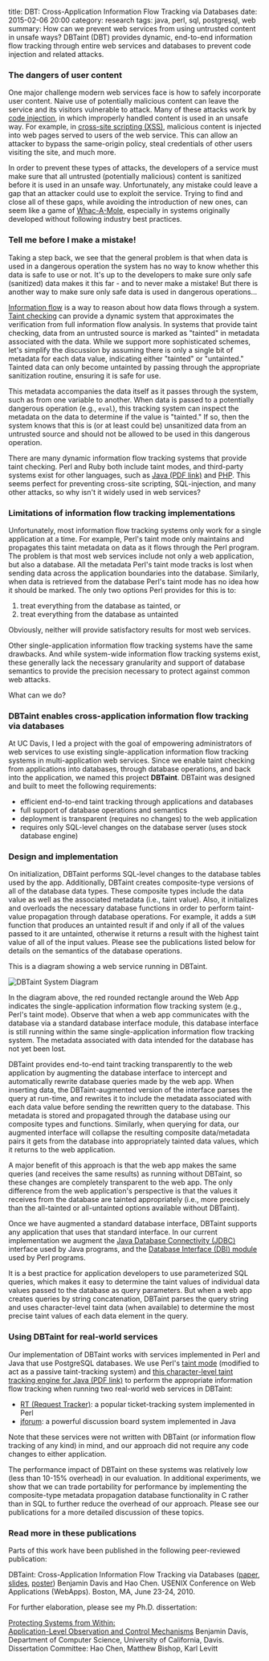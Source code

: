 title: DBT: Cross-Application Information Flow Tracking via Databases
date: 2015-02-06 20:00
category: research
tags: java, perl, sql, postgresql, web
summary: How can we prevent web services from using untrusted content in unsafe ways? DBTaint (DBT) provides dynamic, end-to-end information flow tracking through entire web services and databases to prevent code injection and related attacks.


### The dangers of user content

One major challenge modern web services face is how to safely incorporate user content.
Naive use of potentially malicious content can leave the service and its visitors vulnerable to attack.
Many of these attacks work by [code injection](https://en.wikipedia.org/wiki/Code_injection), in which improperly handled content is used in an unsafe way.
For example, in [cross-site scripting (XSS)](https://en.wikipedia.org/wiki/Cross-site_scripting), malicious content is injected into web pages served to users of the web service.
This can allow an attacker to bypass the same-origin policy, steal credentials of other users visiting the site, and much more.

In order to prevent these types of attacks, the developers of a service must make sure that all untrusted (potentially malicious) content is sanitized before it is used in an unsafe way.
Unfortunately, any mistake could leave a gap that an attacker could use to exploit the service.
Trying to find and close all of these gaps, while avoiding the introduction of new ones, can seem like a game of [Whac-A-Mole](https://en.wikipedia.org/wiki/Whac-A-Mole#Colloquial_usage "whenever a problem is 'whacked,' another one pops up somewhere else"), especially in systems originally developed without following industry best practices.



### Tell me before I make a mistake!

Taking a step back, we see that the general problem is that when data is used in a dangerous operation the system has no way to know whether this data is safe to use or not.
It's up to the developers to make sure only safe (sanitized) data makes it this far - and to never make a mistake!
But there is another way to make sure only safe data is used in dangerous operations...

[Information flow](https://en.wikipedia.org/wiki/Information_flow_%28information_theory%29 "Information flow (information theory)") is a way to reason about how data flows through a system.
[Taint checking](http://en.wikipedia.org/wiki/Taint_checking) can provide a dynamic system that approximates the verification from full information flow analysis.
In systems that provide taint checking, data from an untrusted source is marked as "tainted" in metadata associated with the data.
While we support more sophisticated schemes, let's simplify the discussion by assuming there is only a single bit of metadata for each data value, indicating either "tainted" or "untainted."
Tainted data can only become untainted by passing through the appropriate sanitization routine, ensuring it is safe for use.

This metadata accompanies the data itself as it passes through the system, such as from one variable to another.
When data is passed to a potentially dangerous operation (e.g., `eval`), this tracking system can inspect the metadata on the data to determine if the value is "tainted."
If so, then the system knows that this is (or at least could be) unsanitized data from an untrusted source and should not be allowed to be used in this dangerous operation.

There are many dynamic information flow tracking systems that provide taint checking.
Perl and Ruby both include taint modes, and third-party systems exist for other languages, such as [Java (PDF link)][java-taint-tracking] and [PHP](http://php.net/manual/en/book.taint.php).
This seems perfect for preventing cross-site scripting, SQL-injection, and many other attacks, so why isn't it widely used in web services?



### Limitations of information flow tracking implementations

Unfortunately, most information flow tracking systems only work for a single application at a time.
For example, Perl's taint mode only maintains and propagates this taint metadata on data as it flows through the Perl program.
The problem is that most web services include not only a web application, but also a database.
All the metadata Perl's taint mode tracks is lost when sending data across the application boundaries into the database.
Similarly, when data is retrieved from the database Perl's taint mode has no idea how it should be marked.
The only two options Perl provides for this is to:

1. treat everything from the database as tainted, or
2. treat everything from the database as untainted

Obviously, neither will provide satisfactory results for most web services.

Other single-application information flow tracking systems have the same drawbacks.
And while system-wide information flow tracking systems exist, these generally lack the necessary granularity and support of database semantics to provide the precision necessary to protect against common web attacks.

What can we do?



### DBTaint enables cross-application information flow tracking via databases

At UC Davis, I led a project with the goal of empowering administrators of web services to use existing single-application information flow tracking systems in multi-application web services.
Since we enable taint checking from applications into databases, through database operations, and back into the application, we named this project **DBTaint**.
DBTaint was designed and built to meet the following requirements:

* efficient end-to-end taint tracking through applications and databases
* full support of database operations and semantics
* deployment is transparent (requires no changes) to the web application
* requires only SQL-level changes on the database server (uses stock database engine)



### Design and implementation

On initialization, DBTaint performs SQL-level changes to the database tables used by the app.
Additionally, DBTaint creates composite-type versions of all of the database data types.
These composite types include the data value as well as the associated metadata (i.e., taint value).
Also, it initializes and overloads the necessary database functions in order to perform taint-value propagation through database operations.
For example, it adds a `SUM` function that produces an untainted result if and only if all of the values passed to it are untainted, otherwise it returns a result with the highest taint value of all of the input values.
Please see the publications listed below for details on the semantics of the database operations.

This is a diagram showing a web service running in DBTaint.

![DBTaint System Diagram]({filename}/blog_media/2015/dbtaint/dbtaint-system-diagram.png "DBTaint System Diagram")

In the diagram above, the red rounded rectangle around the Web App indicates the single-application information flow tracking system (e.g., Perl's taint mode).
Observe that when a web app communicates with the database via a standard database interface module, this database interface is still running within the same single-application information flow tracking system.
The metadata associated with data intended for the database has not yet been lost.

DBTaint provides end-to-end taint tracking transparently to the web application by augmenting the database interface to intercept and automatically rewrite database queries made by the web app.
When inserting data, the DBTaint-augmented version of the interface parses the query at run-time, and rewrites it to include the metadata associated with each data value before sending the rewritten query to the database.
This metadata is stored and propagated through the database using our composite types and functions.
Similarly, when querying for data, our augmented interface will collapse the resulting composite data/metadata pairs it gets from the database into appropriately tainted data values, which it returns to the web application.

A major benefit of this approach is that the web app makes the same queries (and receives the same results) as running without DBTaint, so these changes are completely transparent to the web app.
The only difference from the web application's perspective is that the values it receives from the database are tainted appropriately (i.e., more precisely than the all-tainted or all-untainted options available without DBTaint).

Once we have augmented a standard database interface, DBTaint supports any application that uses that standard interface.
In our current implementation we augment the [Java Database Connectivity (JDBC)](https://en.wikipedia.org/wiki/Java_Database_Connectivity) interface used by Java programs, and the [Database Interface (DBI) module](https://en.wikipedia.org/wiki/Perl_DBI) used by Perl programs.

It is a best practice for application developers to use parameterized SQL queries, which makes it easy to determine the taint values of individual data values passed to the database as query parameters.
But when a web app creates queries by string concatenation, DBTaint parses the query string and uses character-level taint data (when available) to determine the most precise taint values of each data element in the query.



### Using DBTaint for real-world services

Our implementation of DBTaint works with services implemented in Perl and Java that use PostgreSQL databases.
We use Perl's [taint mode](http://perldoc.perl.org/perlsec.html#Taint-mode "perlsec: Taint Mode") (modified to act as a passive taint-tracking system) and [this character-level taint tracking engine for Java (PDF link)][java-taint-tracking] to perform the appropriate information flow tracking when running two real-world web services in DBTaint:

* [RT (Request Tracker)](https://www.bestpractical.com/rt/ "RT: Request Tracker"): a popular ticket-tracking system implemented in Perl
* [jforum](http://jforum.net/ "jforum: a powerful and robust discussion board system implemented in Java"): a powerful discussion board system implemented in Java

Note that these services were not written with DBTaint (or information flow tracking of any kind) in mind, and our approach did not require any code changes to either application.

The performance impact of DBTaint on these systems was relatively low (less than 10-15% overhead) in our evaluation.
In additional experiments, we show that we can trade portability for performance by implementing the composite-type metadata propagation database functionality in C rather than in SQL to further reduce the overhead of our approach.
Please see our publications for a more detailed discussion of these topics.



### Read more in these publications

Parts of this work have been published in the following peer-reviewed publication:

  <span class="bib-entry">
    <span class="papertitle">DBTaint: Cross-Application Information Flow Tracking via Databases (<a href="/pubs/davis-webapps10-dbtaint.pdf">paper</a>, <a href="/pubs/davis-webapps10-dbtaint-slides.pdf">slides</a>, <a href="/pubs/davis-webapps10-dbtaint-poster.pdf">poster</a>)</span>
    <span class="author">Benjamin Davis and Hao Chen.</span>
    <span class="venue">USENIX Conference on Web Applications (WebApps). Boston, MA, June 23-24, 2010.</span>
  </span>

For further elaboration, please see my Ph.D. dissertation:

  <span class="bib-entry">
    <span class="papertitle"><a href="/pubs/davis-dissertation.pdf">Protecting Systems from Within:<br />Application-Level Observation and Control Mechanisms</a></span>
    <span class="author">Benjamin Davis, Department of Computer Science, University of California, Davis.</span>
    <span class="venue">Dissertation Committee: Hao Chen, Matthew Bishop, Karl Levitt</span>
  </span>


[java-taint-tracking]: http://www.eecs.berkeley.edu/~daw/papers/taint-sws09.pdf "Efficient Character-level Taint Tracking for Java"
